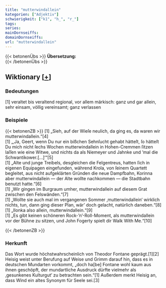```yaml
---
title: "mutterwindallein"
kategorien: ["Adjektiv"]
schwierigkeit: ["k1", "h_", "r_"]
tags:
series:
mainDornseiffs:
domainDornseiffs:
url: "mutterwindallein"
---
```


{{< betonenÜbs >}}
**Übersetzung:**  
{{< /betonenÜbs >}}

## Wiktionary [[+](https://de.wiktionary.org/wiki/mutterwindallein)]

### Bedeutungen
[1] veraltet bis veraltend regional, vor allem märkisch: ganz und gar allein, sehr einsam, völlig vereinsamt; ganz verlassen  

### Beispiele
{{< betonenZB >}}
[1] „Sieh, auf der Wieſe neulich, da ging es, da waren wir mutterwindallein.“[4]  
[1] „‚Ja, Geert, wenn Du nur ein bißchen Sehnſucht gehabt hätteſt, ſo hätteſt Du mich nicht ſechs Wochen mutterwindallein in Hohen-Cremmen ſitzen laſſen wie eine Witwe, und nichts da als Niemeyer und Jahnke und ’mal die Schwantikower.[…]‘“[5]  
[1] „Alte und junge Treibels, desgleichen die Felgentreus, hatten ſich in eigenen Equipagen eingefunden, während Krola, von ſeinem Quartett begleitet, aus nicht aufgeklärten Gründen die neue Dampfbahn, Korinna aber mutterwindallein — der Alte wollte nachkommen — die Stadtbahn benutzt hatte.“[6]  
[1] „Wir gingen im Burgraum umher, mutterwindallein auf diesem Grat zwischen den Felswänden.“[7]  
[1] „Wollte sie auch mal im vergangenen Sommer ‚mutterwindallein‘ wirklich nichts, tun, dann ging dieser Plan, wär’ doch gelacht, natürlich daneben.“[8]  
[1] „Ilonka also allein, mutterwindallein.“[9]  
[1] „Es gibt keinen schöneren Rock-’n’-Roll-Moment, als mutterwindallein vor der Bühne zu sitzen, und John Fogerty spielt dir Walk With Me.“[10]  

{{< /betonenZB >}}
### Herkunft
Das Wort wurde höchstwahrscheinlich von Theodor Fontane geprägt.[1][2] Heisig weist unter Berufung auf Weise und Grimm darauf hin, dass es in deutschen Mundarten vorkommt, „doch ha[be] Fontane wohl kaum aus ihnen geschöpft, der mundartliche Ausdruck dürfte vielmehr als ‚gesunkenes Kulturgut‘ zu betrachten sein.“[1] Außerdem merkt Heisig an, dass Wind ein altes Synonym für Seele sei.[3]  


